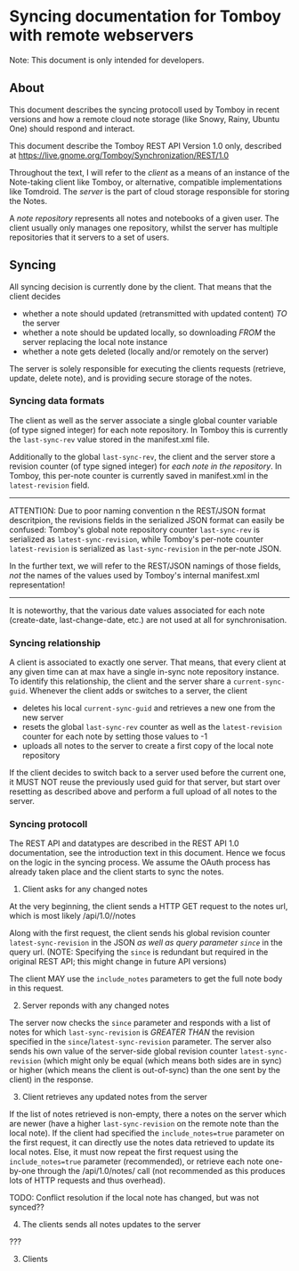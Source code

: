 Syncing documentation for Tomboy with remote webservers
=================

Note: This document is only intended for developers.

About
-----
This document describes the syncing protocoll used by Tomboy in recent versions
and how a remote cloud note storage (like Snowy, Rainy, Ubuntu One) should respond
and interact.

This document describe the Tomboy REST API Version 1.0 only, described at
<https://live.gnome.org/Tomboy/Synchronization/REST/1.0>

Throughout the text, I will refer to the *client* as a means of an instance of
the Note-taking client like Tomboy, or alternative, compatible implementations
like Tomdroid. The *server* is the part of cloud storage responsible for storing
the Notes.

A *note repository* represents all notes and notebooks of a given user. The client
usually only manages one repository, whilst the server has multiple repositories
that it servers to a set of users.

Syncing
-------

All syncing decision is currently done by the client. That means that the client
decides 

* whether a note should updated (retransmitted with updated content) *TO* the server
* whether a note should be updated locally, so downloading *FROM* the server 
  replacing the local note instance 
* whether a note gets deleted (locally and/or remotely on the server)

The server is solely responsible for executing the clients requests (retrieve,
update, delete note), and is  providing secure storage of the notes.

### Syncing data formats

The client as well as the server associate a single global counter variable (of
type signed integer) for each note repository. In Tomboy this is currently the
`last-sync-rev` value stored in the manifest.xml file.

Additionally to the global `last-sync-rev`, the client and the server store a
revision counter (of type signed integer) for *each note in the repository*. In
Tomboy, this per-note counter is currently saved in manifest.xml in the
`latest-revision` field.

* * *
ATTENTION: Due to poor naming convention n the REST/JSON format descritpion, the
revisions fields in the serialized JSON format can easily be confused: Tomboy's
global note repository counter `last-sync-rev` is serialized as
`latest-sync-revision`, while Tomboy's per-note counter `latest-revision` is
serialized as `last-sync-revision` in the per-note JSON.

In the further text, we will refer to the REST/JSON namings of those fields,
*not*  the names of the values used by Tomboy's internal manifest.xml
representation!
* * *

It is noteworthy, that the various date values associated for each note
(create-date, last-change-date, etc.) are not used at all for synchronisation.

### Syncing relationship

A client is associated to exactly one server. That means, that every client at any
given time can at max have a single in-sync note repository instance. To identify
this relationship, the client and the server share a `current-sync-guid`. Whenever
the client adds or switches to a server, the client

* deletes his local `current-sync-guid` and retrieves a new one from the new server 
* resets the global `last-sync-rev` counter as well as the `latest-revision`
  counter for each note by setting those values to -1
* uploads all notes to the server to create a first copy of the local note
  repository

If the client decides to switch back to a server used before the current one, it
MUST NOT reuse the previously used guid for that server, but start over resetting
as described above and perform a full upload of all notes to the server.

### Syncing protocoll

The REST API and datatypes are described in the REST API 1.0 documentation, see
the introduction text in this document. Hence we focus on the logic in the syncing
process. We assume the OAuth process has already taken place and the client starts
to sync the notes.

1) Client asks for any changed notes

At the very beginning, the client sends a HTTP GET request to the notes url, which
is most likely /api/1.0/<username>/notes

Along with the first request, the client sends his global revision counter
`latest-sync-revision` in the JSON *as well as query parameter `since`* in the
query url. (NOTE: Specifying the `since` is redundant but required in the original
REST API; this might change in future API versions)

The client MAY use the `include_notes` parameters to get the full note body in
this request.

2) Server reponds with any changed notes

The server now checks the `since` parameter and responds with a list of notes for
which `last-sync-revision` is *GREATER THAN* the revision specified in the
`since`/`latest-sync-revision` parameter. The server also sends his own value of
the server-side global revision counter `latest-sync-revision` (which might only
be equal (which means both sides are in sync) or higher (which means the client is
 out-of-sync) than the one sent by the client) in the response.

3) Client retrieves any updated notes from the server

If the list of notes retrieved is non-empty, there a notes on the server which are
newer (have a higher `last-sync-revision` on the remote note than the local note).
If the client had specified the `include_notes=true` parameter on the first
request, it can directly use the notes data retrieved to update its local notes.
Else, it must now repeat the first request using the `include_notes=true`
parameter (recommended), or retrieve each note one-by-one through the
/api/1.0/notes/<id> call (not recommended as this produces lots of HTTP requests
and thus overhead).

TODO: Conflict resolution if the local note has changed, but was not synced??

4) The clients sends all notes updates to the server

???



3) Clients




